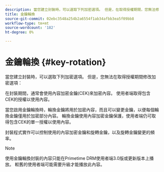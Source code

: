 ```yaml
---
description: 當您建立封裝時，可以選取下列加密選項。 但是，在取得授權期間，您無法修改加密選項
title: 金鑰輪換
source-git-commit: 02ebc3548a254b2a6554f1ab34afbb3ea5f09bb8
workflow-type: tm+mt
source-wordcount: '182'
ht-degree: 0%

---
```


# 金鑰輪換 {#key-rotation}

當您建立封裝時，可以選取下列加密選項。 但是，您無法在取得授權期間修改加密選項：

在封裝期間，通常會使用內容加密金鑰(CEK)來加密內容。 使用者端取得包含CEK的授權以使用內容。

當您啟用金鑰輪換時，輪換金鑰將用於加密內容，而且可以變更金鑰，以便每個輪換金鑰僅用於加密部分內容。 輪換金鑰使用內容加密金鑰保護，使用者端仍可取得包含CEK的單一授權以使用內容。

封裝程式實作可以控制使用的內容加密金鑰和旋轉金鑰，以及旋轉金鑰變更的頻率。

>[!NOTE]
>
>使用金鑰輪換封裝的內容只能在Primetime DRM使用者端3.0版或更新版本上播放。 較舊的使用者端可能需要升級才能播放此內容。
